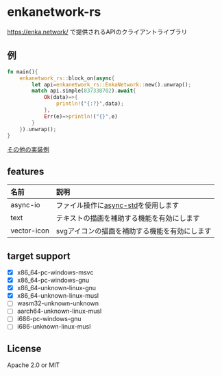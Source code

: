 # enkanetwork-rs

https://enka.network/ で提供されるAPIのクライアントライブラリ  

## 例  
```rust
fn main(){
	enkanetwork_rs::block_on(async{
		let api=enkanetwork_rs::EnkaNetwork::new().unwrap();
		match api.simple(837338702).await{
			Ok(data)=>{
				println!("{:?}",data);
			},
			Err(e)=>println!("{}",e)
		}
	}).unwrap();
}
```
[その他の実装例](examples)

## features
| 名前 | 説明 |
| :------ | :--------------------------------------- |
|async-io | ファイル操作に[async-std](https://crates.io/crates/async-std)を使用します |
|text | テキストの描画を補助する機能を有効にします |
|vector-icon | svgアイコンの描画を補助する機能を有効にします |

## target support
* [x] x86_64-pc-windows-msvc
* [x] x86_64-pc-windows-gnu
* [x] x86_64-unknown-linux-gnu
* [x] x86_64-unknown-linux-musl
* [ ] wasm32-unknown-unknown
* [ ] aarch64-unknown-linux-musl
* [ ] i686-pc-windows-gnu
* [ ] i686-unknown-linux-musl

## License
Apache 2.0 or MIT
